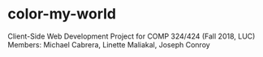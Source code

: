 # color-my-world
Client-Side Web Development Project for COMP 324/424 (Fall 2018, LUC)
Members: Michael Cabrera, Linette Maliakal, Joseph Conroy

